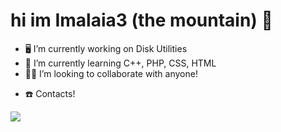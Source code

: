 <h1>hi im Imalaia3 (the mountain) 👋</h1>


- 🖥️ I’m currently working on Disk Utilities
- 🌱 I’m currently learning C++, PHP, CSS, HTML
- 🧑‍💼 I’m looking to collaborate with anyone!
<!--- 💬 Ask me about ..-->
<!--- ⚡ Fun fact: ..-->
- ☎️ Contacts!





<img src="\ErrorMessage.png">

